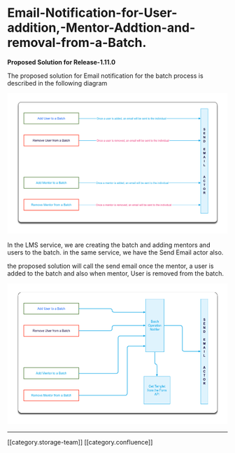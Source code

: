 # Email-Notification-for-User-addition,-Mentor-Addtion-and-removal-from-a-Batch.

**Proposed Solution for Release-1.11.0**

The proposed solution for Email notification for the batch process is described in the following diagram

![](../../../../.gitbook/assets/lms-email.png)

In the LMS service, we are creating the batch and adding mentors and users to the batch. in the same service, we have the Send Email actor also.

the proposed solution will call the send email once the mentor, a user is added to the batch and also when mentor, User is removed from the batch.

![](<../../../../.gitbook/assets/Batch Notification.png>)

***

\[\[category.storage-team]] \[\[category.confluence]]
